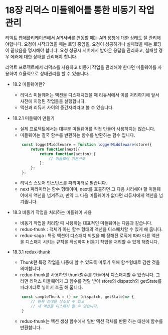 # 18장 리덕스 미들웨어를 통한 비동기 작업 관리

리액트 웹애플리케이션에서 API서버를 연동할 때는 API 용청에 대한 상태도 잘 관리해야합니다.
요청이 시작되었을 때는 로딩 중임을, 요청이 성공하거나 실패했을 때는 로딩이 끝났음을 명시해야 합니다.
요청 성공시 서버에서 받아온 응답을 관리하고, 실패할 경우 에러에 대한 상태를 관리해야 합니다.

리액트 프로젝트에서 리덕스를 사용하고 비동기 작업을 관리해야 한다면 미들웨어를 사용하여 효율적으로 상태관리를 할 수 있습니다.



* 18.2 미들웨어란?
    - 리덕스 미들웨어는 액션을 디스패치했을 때 리듀서에서 이를 처리하기에 앞서 사전에 지정된 작업들을 실행합니다.
    - 액션과 리듀서 사이의 중간자리라고 볼 수 있습니다.

* 18.2.1 미들웨어 만들기
    - 실제 프로젝트에서는 대부분 미들웨어를 직접 만들어 사용하지는 않습니다.
    - 미들웨어는 결국 함수를 반환하는 함수를 반환하는 함수 입니다.
    ```javascript
        const loggetMiddleware = function loggerMiddleware(store){
            return function(next){
                return function(action) {
                    // 미들웨어 기본구조
                };
            };
        };
    ```
    - 리덕스 스토어 인스턴스를 파리미터로 받습니다. 
    - next 파라미터는 함수 형태이며, next를 호출하면 그 다음 처리해야 할 미들웨어에게 액션을 넘겨주고, 만약 그 다음 미들웨어가 없다면 리듀서에게 액션을 넘겨줍니다.


* 18.3 비동기 작업을 처리하는 미들웨어 사용
    - 비동기 작업을 처리할 때 사용하는 대표적인 미들웨어는 다음과 같습니다.
    - redux-thunk : 객체가 아닌 함수 형태의 액션을 디스패치할 수 있게 해 줍니다.
    - redux-saga : 특정 액션이 디스패치 되었을 때 정해진 로직에 따라 다른 액션을 디스패치 시키는 규칙을 작성하여 비동기 작업을 처리할 수 있게 해줍니다.

* 18.3.1 redux-thunk
    - Thunk란 특정 작업을 나중에 할 수 있도록 미루기 위해 함수형태로 감싼 것을 의미합니다. 
    - redux-thunk를 사용하면 thunk함수를 만들어서 디스패치할 수 있습니다. 그러면 리덕스 미들웨어가 그 함수를 전달 받아 store의 dispatch와 getState를 파라미터로 넣어서 호출 해 줍니다.
    ```javascript
        const sampleThunk = () => (dispatch, getState)=> {
            // 현재 상태를 참조할 수 있고
            // 새 액션을 디스패치 할 수 있습니다.
        }
    ```
    - redux-thunk는 액션 생성 함수에서 일반 액션 객체를 반환 하는 대신에 함수를 반환합니다.


